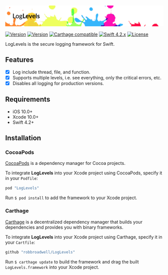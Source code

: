 ![LogLevels](README/loglevels.png)

[![Version](https://img.shields.io/badge/build-passing-brightgreen.svg)](#)
[![Version](https://img.shields.io/badge/pod-v0.0.1-orange.svg)](#)
[![Carthage compatible](https://img.shields.io/badge/Carthage-compatible-4BC51D.svg?style=flat)](https://github.com/Carthage/Carthage)
[![Swift 4.2.x](https://img.shields.io/badge/Swift-4.2.x-orange.svg)](https://github.com/apple/swift)
[![License](https://img.shields.io/badge/license-MIT-lightgrey.svg)](https://opensource.org/licenses/MIT)

LogLevels is the secure logging framework for Swift.

## Features

- [x] Log include thread, file, and function.
- [x] Supports multiple levels, i.e. see everything, only the critical errors, etc.
- [x] Disables all logging for production versions.

## Requirements

- iOS 10.0+
- Xcode 10.0+
- Swift 4.2+

## Installation

### CocoaPods

[CocoaPods](http://cocoapods.org) is a dependency manager for Cocoa projects. 

To integrate **LogLevels** into your Xcode project using CocoaPods, specify it in your `Podfile`:

```ruby
pod "LogLevels"
```

Run `$ pod install` to add the framework to your Xcode project.

### Carthage

[Carthage](https://github.com/Carthage/Carthage) is a decentralized dependency manager that builds your dependencies and provides you with binary frameworks. 

To integrate **LogLevels** into your Xcode project using Carthage, specify it in your `Cartfile`:

```ruby
github "robbroadwell/LogLevels"
```

Run `$ carthage update` to build the framework and drag the built `LogLevels.framework` into your Xcode project.
